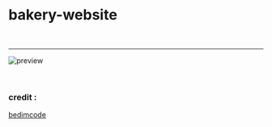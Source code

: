 # <h1>bakery-website</h1><br> <hr> ![preview](https://github.com/hamzaAhmd/bakery-website/assets/131306029/57353cb0-ee5d-4f9b-8ff8-988d86f73daf)

 <br> <h3>credit :</h3> <a href="https://github.com/bedimcode">bedimcode</a>
